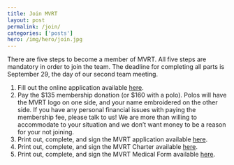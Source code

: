 ```yaml
---
title: Join MVRT
layout: post
permalink: /join/
categories: ['posts']
hero: /img/hero/join.jpg
---
```


There are five steps to become a member of MVRT. All five steps are mandatory
in order to join the team. The deadline for completing all parts is September
29, the day of our second team meeting.

1. Fill out the online application available [here][1].
2. Pay the $135 membership donation (or $160 with a polo). Polos will have the MVRT
   logo on one side, and your name embroidered on the other side. If you have
   any personal financial issues with paying the membership fee, please talk to
   us! We are more than willing to accommodate to your situation and we don’t
   want money to be a reason for your not joining.
3. Print out, complete, and sign the MVRT application available [here][2].
4. Print out, complete, and sign the MVRT Charter available [here][3].
5. Print out, complete, and sign the MVRT Medical Form available [here][4].

[1]: https://docs.google.com/forms/d/1BYlaOZKRgOdW1QTL3t4crsZc0JCSsuffwD_TbLAHSmM/viewform
[2]: /join/application.pdf
[3]: /join/charter.pdf
[4]: /join/waiver.pdf
